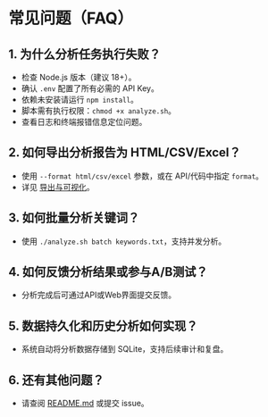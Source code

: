# 常见问题（FAQ）

## 1. 为什么分析任务执行失败？
- 检查 Node.js 版本（建议 18+）。
- 确认 `.env` 配置了所有必需的 API Key。
- 依赖未安装请运行 `npm install`。
- 脚本需有执行权限：`chmod +x analyze.sh`。
- 查看日志和终端报错信息定位问题。

## 2. 如何导出分析报告为 HTML/CSV/Excel？
- 使用 `--format html/csv/excel` 参数，或在 API/代码中指定 `format`。
- 详见 [导出与可视化](./cli-commands.md#多格式导出)。

## 3. 如何批量分析关键词？
- 使用 `./analyze.sh batch keywords.txt`，支持并发分析。

## 4. 如何反馈分析结果或参与A/B测试？
- 分析完成后可通过API或Web界面提交反馈。

## 5. 数据持久化和历史分析如何实现？
- 系统自动将分析数据存储到 SQLite，支持后续审计和复盘。

## 6. 还有其他问题？
- 请查阅 [README.md](../../README.md) 或提交 issue。 